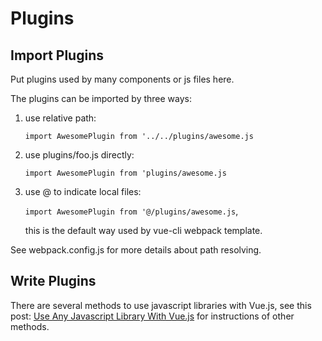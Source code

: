 # Plugins

## Import Plugins

Put plugins used by many components or js files here.

The plugins can be imported by three ways:

1. use relative path:

   `import AwesomePlugin from '../../plugins/awesome.js`

2. use plugins/foo.js directly:

   `import AwesomePlugin from 'plugins/awesome.js`

3. use @ to indicate local files:

   `import AwesomePlugin from '@/plugins/awesome.js`,

   this is the default way used by vue-cli webpack template.

See webpack.config.js for more details about path resolving.

## Write Plugins

There are several methods to use javascript libraries with Vue.js,
see this post: [Use Any Javascript Library With Vue.js](http://vuejsdevelopers.com/2017/04/22/vue-js-libraries-plugins/)
for instructions of other methods.
